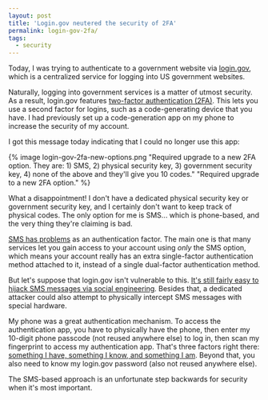 ```yaml
---
layout: post
title: 'Login.gov neutered the security of 2FA'
permalink: login-gov-2fa/
tags:
  - security
---
```


Today, I was trying to authenticate to a government website via
[login.gov](https://login.gov), which is a centralized service for logging into
US government websites.

Naturally, logging into government services is a matter of utmost security. As a
result, login.gov features [two-factor authentication (2FA)][2fa]. This lets you
use a second factor for logins, such as a code-generating device that you have.
I had previously set up a code-generation app on my phone to increase the
security of my account.

  [2fa]: https://en.wikipedia.org/wiki/Multi-factor_authentication

I got this message today indicating that I could no longer use this app:

{% image login-gov-2fa-new-options.png
         "Required upgrade to a new 2FA option. They are: 1) SMS, 2) physical
         security key, 3) government security key, 4) none of the above and
         they'll give you 10 codes."
         "Required upgrade to a new 2FA option." %}

What a disappointment! I don't have a dedicated physical security key or
government security key, and I certainly don't want to keep track of physical
codes. The only option for me is SMS... which is phone-based, and the very thing
they're claiming is bad.

[SMS has problems][sms-2fa] as an authentication factor. The main one is that
many services let you gain access to your account using *only* the SMS option,
which means your account really has an extra single-factor authentication method
attached to it, instead of a single dual-factor authentication method.

  [sms-2fa]: https://www.pindrop.com/blog/nist-explains-proposed-ban-on-sms-for-2fa/

But let's suppose that login.gov isn't vulnerable to this. [It's still fairly
easy to hijack SMS messages via social engineering][sms-hijack]. Besides that, a
dedicated attacker could also attempt to physically intercept SMS messages with
special hardware.

  [sms-hijack]: https://www.jwz.org/blog/2018/07/two-factor-auth-and-sms-hijacking/

My phone was a great authentication mechanism. To access the authentication app,
you have to physically have the phone, then enter my 10-digit phone passcode
(not reused anywhere else) to log in, then scan my fingerprint to access my
authentication app. That's three factors right there: [something I have,
something I know, and something I am][3fa]. Beyond that, you also need to know
my login.gov password (also not reused anywhere else).

  [3fa]: https://blog.gemalto.com/security/2011/09/05/three-factor-authentication-something-you-know-something-you-have-something-you-are/

The SMS-based approach is an unfortunate step backwards for security when it's
most important.
